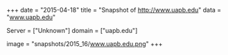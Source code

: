 
+++
date = "2015-04-18"
title = "Snapshot of http://www.uapb.edu"
data = "www.uapb.edu"

Server = ["Unknown"]
domain = ["uapb.edu"]

  image = "snapshots/2015_16/www.uapb.edu.png"
+++
#
